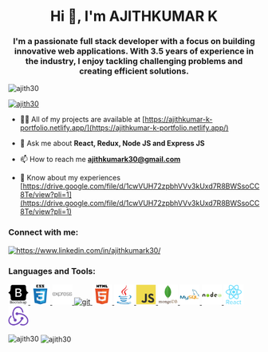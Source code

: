 <h1 align="center">Hi 👋, I'm AJITHKUMAR K</h1>
<h3 align="center">I'm a passionate full stack developer with a focus on building innovative web applications. With 3.5 years of experience in the industry, I enjoy tackling challenging problems and creating efficient solutions.</h3>

<p align="left"> <img src="https://komarev.com/ghpvc/?username=ajith30&label=Profile%20views&color=0e75b6&style=flat" alt="ajith30" /> </p>

<p align="left"> <a href="https://github.com/ryo-ma/github-profile-trophy"><img src="https://github-profile-trophy.vercel.app/?username=ajith30" alt="ajith30" /></a> </p>

- 👨‍💻 All of my projects are available at [https://ajithkumar-k-portfolio.netlify.app/](https://ajithkumar-k-portfolio.netlify.app/)

- 💬 Ask me about **React, Redux, Node JS and Express JS**

- 📫 How to reach me **ajithkumark30@gmail.com**

- 📄 Know about my experiences [https://drive.google.com/file/d/1cwVUH72zpbhVVv3kUxd7R8BWSsoCC8Te/view?pli=1](https://drive.google.com/file/d/1cwVUH72zpbhVVv3kUxd7R8BWSsoCC8Te/view?pli=1)

<h3 align="left">Connect with me:</h3>
<p align="left">
<a href="https://linkedin.com/in/https://www.linkedin.com/in/ajithkumark30/" target="blank"><img align="center" src="https://raw.githubusercontent.com/rahuldkjain/github-profile-readme-generator/master/src/images/icons/Social/linked-in-alt.svg" alt="https://www.linkedin.com/in/ajithkumark30/" height="30" width="40" /></a>
</p>

<h3 align="left">Languages and Tools:</h3>
<p align="left"> <a href="https://getbootstrap.com" target="_blank" rel="noreferrer"> <img src="https://raw.githubusercontent.com/devicons/devicon/master/icons/bootstrap/bootstrap-plain-wordmark.svg" alt="bootstrap" width="40" height="40"/> </a> <a href="https://www.w3schools.com/css/" target="_blank" rel="noreferrer"> <img src="https://raw.githubusercontent.com/devicons/devicon/master/icons/css3/css3-original-wordmark.svg" alt="css3" width="40" height="40"/> </a> <a href="https://expressjs.com" target="_blank" rel="noreferrer"> <img src="https://raw.githubusercontent.com/devicons/devicon/master/icons/express/express-original-wordmark.svg" alt="express" width="40" height="40"/> </a> <a href="https://git-scm.com/" target="_blank" rel="noreferrer"> <img src="https://www.vectorlogo.zone/logos/git-scm/git-scm-icon.svg" alt="git" width="40" height="40"/> </a> <a href="https://www.w3.org/html/" target="_blank" rel="noreferrer"> <img src="https://raw.githubusercontent.com/devicons/devicon/master/icons/html5/html5-original-wordmark.svg" alt="html5" width="40" height="40"/> </a> <a href="https://www.java.com" target="_blank" rel="noreferrer"> <img src="https://raw.githubusercontent.com/devicons/devicon/master/icons/java/java-original.svg" alt="java" width="40" height="40"/> </a> <a href="https://developer.mozilla.org/en-US/docs/Web/JavaScript" target="_blank" rel="noreferrer"> <img src="https://raw.githubusercontent.com/devicons/devicon/master/icons/javascript/javascript-original.svg" alt="javascript" width="40" height="40"/> </a> <a href="https://www.mongodb.com/" target="_blank" rel="noreferrer"> <img src="https://raw.githubusercontent.com/devicons/devicon/master/icons/mongodb/mongodb-original-wordmark.svg" alt="mongodb" width="40" height="40"/> </a> <a href="https://www.mysql.com/" target="_blank" rel="noreferrer"> <img src="https://raw.githubusercontent.com/devicons/devicon/master/icons/mysql/mysql-original-wordmark.svg" alt="mysql" width="40" height="40"/> </a> <a href="https://nodejs.org" target="_blank" rel="noreferrer"> <img src="https://raw.githubusercontent.com/devicons/devicon/master/icons/nodejs/nodejs-original-wordmark.svg" alt="nodejs" width="40" height="40"/> </a> <a href="https://reactjs.org/" target="_blank" rel="noreferrer"> <img src="https://raw.githubusercontent.com/devicons/devicon/master/icons/react/react-original-wordmark.svg" alt="react" width="40" height="40"/> </a> <a href="https://redux.js.org" target="_blank" rel="noreferrer"> <img src="https://raw.githubusercontent.com/devicons/devicon/master/icons/redux/redux-original.svg" alt="redux" width="40" height="40"/> </a> </p>

<p><img align="left" src="https://github-readme-stats.vercel.app/api/top-langs?username=ajith30&show_icons=true&locale=en&layout=compact" alt="ajith30" /></p>

<p>&nbsp;<img align="center" src="https://github-readme-stats.vercel.app/api?username=ajith30&show_icons=true&locale=en" alt="ajith30" /></p>
